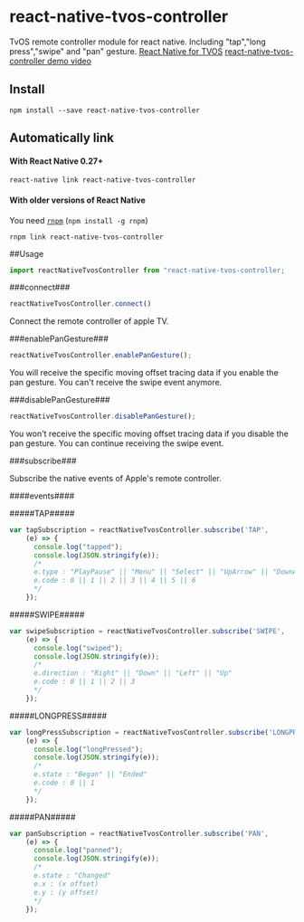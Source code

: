 # react-native-tvos-controller
TvOS remote controller module for react native.
Including "tap","long press","swipe" and "pan" gesture.
[React Native for TVOS](https://medium.com/@7ynk3r/react-native-apple-tv-today-48beb398a1ab#.5pp5drlyy)
[react-native-tvos-controller demo video](https://youtu.be/pou8ffWY8EY)

## Install

```shell
npm install --save react-native-tvos-controller
```

## Automatically link

#### With React Native 0.27+

```shell
react-native link react-native-tvos-controller
```

#### With older versions of React Native

You need [`rnpm`](https://github.com/rnpm/rnpm) (`npm install -g rnpm`)

```shell
rnpm link react-native-tvos-controller
```

##Usage

```javascript
import reactNativeTvosController from "react-native-tvos-controller;
```

###connect###

```javascript
reactNativeTvosController.connect()
```
Connect the remote controller of apple TV.

###enablePanGesture###

```javascript
reactNativeTvosController.enablePanGesture();
```
You will receive the specific moving offset tracing data if you enable the pan gesture.
You can't receive the swipe event anymore.

###disablePanGesture###

```javascript
reactNativeTvosController.disablePanGesture();
```
You won't receive the specific moving offset tracing data if you disable the pan gesture.
You can continue receiving the swipe event.

###subscribe###

Subscribe the native events of Apple's remote controller.

####events####

#####TAP#####

```javascript
var tapSubscription = reactNativeTvosController.subscribe('TAP',
    (e) => {
      console.log("tapped");
      console.log(JSON.stringify(e));
      /*
      e.type : "PlayPause" || "Menu" || "Select" || "UpArrow" || "DownArrow" || "LeftArrow" || "RightArrow"
      e.code : 0 || 1 || 2 || 3 || 4 || 5 || 6
      */
    });
```

#####SWIPE#####

```javascript
var swipeSubscription = reactNativeTvosController.subscribe('SWIPE',
    (e) => {
      console.log("swiped");
      console.log(JSON.stringify(e));
      /*
      e.direction : "Right" || "Down" || "Left" || "Up"
      e.code : 0 || 1 || 2 || 3 
      */
    });
```

#####LONGPRESS#####

```javascript
var longPressSubscription = reactNativeTvosController.subscribe('LONGPRESS',
    (e) => {
      console.log("longPressed");
      console.log(JSON.stringify(e));
      /*
      e.state : "Began" || "Ended"
      e.code : 0 || 1
      */
    });
```

#####PAN#####

```javascript
var panSubscription = reactNativeTvosController.subscribe('PAN',
    (e) => {
      console.log("panned");
      console.log(JSON.stringify(e));
      /*
      e.state : "Changed"
      e.x : (x offset)
      e.y : (y offset)
      */
    });
```















